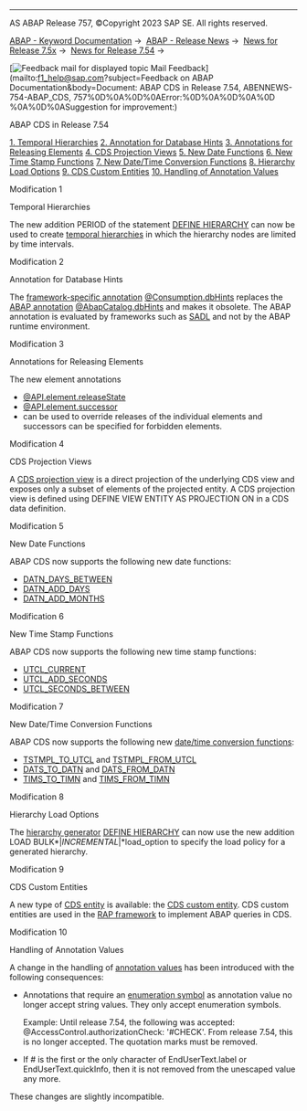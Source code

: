   

* * *

AS ABAP Release 757, ©Copyright 2023 SAP SE. All rights reserved.

[ABAP - Keyword Documentation](javascript:call_link\('abenabap.htm'\)) →  [ABAP - Release News](javascript:call_link\('abennews.htm'\)) →  [News for Release 7.5x](javascript:call_link\('abennews-75.htm'\)) →  [News for Release 7.54](javascript:call_link\('abennews-754.htm'\)) → 

 [![](Mail.gif?object=Mail.gif&sap-language=EN "Feedback mail for displayed topic") Mail Feedback](mailto:f1_help@sap.com?subject=Feedback on ABAP Documentation&body=Document: ABAP CDS in Release 7.54, ABENNEWS-754-ABAP_CDS, 757%0D%0A%0D%0AError:%0D%0A%0D%0A%0D
%0A%0D%0ASuggestion for improvement:)

ABAP CDS in Release 7.54

[1\. Temporal Hierarchies](#!ABAP_MODIFICATION_1@1@)
[2\. Annotation for Database Hints](#!ABAP_MODIFICATION_2@2@)
[3\. Annotations for Releasing Elements](#!ABAP_MODIFICATION_3@3@)
[4\. CDS Projection Views](#!ABAP_MODIFICATION_4@4@)
[5\. New Date Functions](#!ABAP_MODIFICATION_5@5@)
[6\. New Time Stamp Functions](#!ABAP_MODIFICATION_6@6@)
[7\. New Date/Time Conversion Functions](#!ABAP_MODIFICATION_7@7@)
[8\. Hierarchy Load Options](#!ABAP_MODIFICATION_8@8@)
[9\. CDS Custom Entities](#!ABAP_MODIFICATION_9@9@)
[10\. Handling of Annotation Values](#!ABAP_MODIFICATION_10@10@)

Modification 1   

Temporal Hierarchies

The new addition PERIOD of the statement [DEFINE HIERARCHY](javascript:call_link\('abencds_f1_define_hierarchy.htm'\)) can now be used to create [temporal hierarchies](javascript:call_link\('abentemporal_hierarchy_glosry.htm'\) "Glossary Entry") in which the hierarchy nodes are limited by time intervals.

Modification 2   

Annotation for Database Hints

The [framework-specific annotation](javascript:call_link\('abenfrmwrk_annotation_glosry.htm'\) "Glossary Entry") [@Consumption.dbHints](javascript:call_link\('abencds_annotations_frmwrk_tables.htm'\)) replaces the [ABAP annotation](javascript:call_link\('abenabap_annotation_glosry.htm'\) "Glossary Entry") [@AbapCatalog.dbHints](javascript:call_link\('abencds_annotations_abap_tables.htm'\)) and makes it obsolete. The ABAP annotation is evaluated by frameworks such as [SADL](javascript:call_link\('abensadl_glosry.htm'\) "Glossary Entry") and not by the ABAP runtime environment.

Modification 3   

Annotations for Releasing Elements

The new element annotations

-   [@API.element.releaseState](javascript:call_link\('abencds_f1_element_annotation.htm'\))
-   [@API.element.successor](javascript:call_link\('abencds_f1_element_annotation.htm'\))
-   can be used to override releases of the individual elements and successors can be specified for forbidden elements.

Modification 4   

CDS Projection Views

A [CDS projection view](javascript:call_link\('abencds_define_view_as_projection.htm'\)) is a direct projection of the underlying CDS view and exposes only a subset of elements of the projected entity. A CDS projection view is defined using DEFINE VIEW ENTITY AS PROJECTION ON in a CDS data definition.

Modification 5   

New Date Functions

ABAP CDS now supports the following new date functions:

-   [DATN\_DAYS\_BETWEEN](javascript:call_link\('abencds_date_functions_v1.htm'\))
-   [DATN\_ADD\_DAYS](javascript:call_link\('abencds_date_functions_v1.htm'\))
-   [DATN\_ADD\_MONTHS](javascript:call_link\('abencds_date_functions_v1.htm'\))

Modification 6   

New Time Stamp Functions

ABAP CDS now supports the following new time stamp functions:

-   [UTCL\_CURRENT](javascript:call_link\('abencds_timestamp_functions_v1.htm'\))
-   [UTCL\_ADD\_SECONDS](javascript:call_link\('abencds_timestamp_functions_v1.htm'\))
-   [UTCL\_SECONDS\_BETWEEN](javascript:call_link\('abencds_timestamp_functions_v1.htm'\))

Modification 7   

New Date/Time Conversion Functions

ABAP CDS now supports the following new [date/time conversion functions](javascript:call_link\('abencds_date_time_conversions_v1.htm'\)):

-   [TSTMPL\_TO\_UTCL](javascript:call_link\('abencds_date_time_conversions_v1.htm'\)) and [TSTMPL\_FROM\_UTCL](javascript:call_link\('abencds_date_time_conversions_v1.htm'\))
-   [DATS\_TO\_DATN](javascript:call_link\('abencds_date_time_conversions_v1.htm'\)) and [DATS\_FROM\_DATN](javascript:call_link\('abencds_date_time_conversions_v1.htm'\))
-   [TIMS\_TO\_TIMN](javascript:call_link\('abencds_date_time_conversions_v1.htm'\)) and [TIMS\_FROM\_TIMN](javascript:call_link\('abencds_date_time_conversions_v1.htm'\))

Modification 8   

Hierarchy Load Options

The [hierarchy generator](javascript:call_link\('abencds_f1_define_hierarchy.htm'\)) [DEFINE HIERARCHY](javascript:call_link\('abencds_f1_define_hierarchy.htm'\)) can now use the new addition LOAD BULK*|*INCREMENTAL*|*load\_option to specify the load policy for a generated hierarchy.

Modification 9   

CDS Custom Entities

A new type of [CDS entity](javascript:call_link\('abencds_entity_glosry.htm'\) "Glossary Entry") is available: the [CDS custom entity](javascript:call_link\('abencds_custom_entities.htm'\)). CDS custom entities are used in the [RAP framework](javascript:call_link\('abenrap_framework_glosry.htm'\) "Glossary Entry") to implement ABAP queries in CDS.

Modification 10   

Handling of Annotation Values

A change in the handling of [annotation values](javascript:call_link\('abenannotation_value_glosry.htm'\) "Glossary Entry") has been introduced with the following consequences:

-   Annotations that require an [enumeration symbol](javascript:call_link\('abencds_annotations_syntax_value.htm'\)) as annotation value no longer accept string values. They only accept enumeration symbols.
    
    Example: Until release 7.54, the following was accepted: @AccessControl.authorizationCheck: '#CHECK'. From release 7.54, this is no longer accepted. The quotation marks must be removed.
    
-   If # is the first or the only character of EndUserText.label or EndUserText.quickInfo, then it is not removed from the unescaped value any more.

These changes are slightly incompatible.